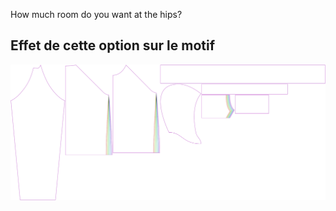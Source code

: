 
How much room do you want at the hips?


## Effet de cette option sur le motif
![This image shows the effect of this option by superimposing several variants that have a different value for this option](hugo_hipsease_sample.svg "Effect of this option on the pattern")
